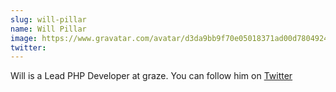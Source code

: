 ```yaml
---
slug: will-pillar
name: Will Pillar
image: https://www.gravatar.com/avatar/d3da9bb9f70e05018371ad00d7804924?s=250&d=mm&r=x
twitter: 
---
```


Will is a Lead PHP Developer at graze. You can follow him on <a href="https://twitter.com/willpillar">Twitter</a>
